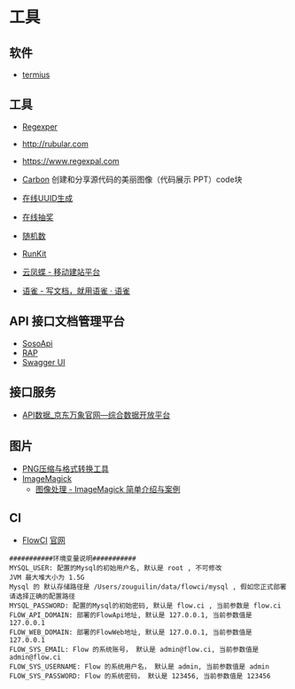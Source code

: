 # 工具

## 软件

- [termius](https://www.termius.com/)

## 工具

- [Regexper](https://regexper.com)
- http://rubular.com
- https://www.regexpal.com

- [Carbon](https://carbon.now.sh) 创建和分享源代码的美丽图像（代码展示 PPT）code块

- [在线UUID生成](https://www.uuidgenerator.net/)
- [在线抽奖](https://fouber.github.io/lottery/)

- [随机数](https://www.random.org/)

- [RunKit](https://runkit.com)

- [云凤蝶 - 移动建站平台](https://www.yunfengdie.com/)
- [语雀 - 写文档，就用语雀 · 语雀](https://www.yuque.com/)

## API 接口文档管理平台

- [SosoApi](http://www.sosoapi.com/)
- [RAP](http://rapapi.org)
- [Swagger UI](https://github.com/swagger-api/swagger-ui)

## 接口服务

- [API数据_京东万象官网—综合数据开放平台](https://wx.jdcloud.com/)


## 图片

- [PNG压缩与格式转换工具](https://github.com/iSparta/iSparta)
- [ImageMagick](https://www.imagemagick.org)
  - [图像处理 - ImageMagick 简单介绍与案例](https://aotu.io/notes/2018/06/06/ImageMagick_intro/)

## CI

- [FlowCI](https://github.com/FlowCI) [官网](https://flow.ci)

```
###########环境变量说明###########
MYSQL_USER: 配置的Mysql的初始用户名, 默认是 root , 不可修改
JVM 最大堆大小为 1.5G
Mysql 的 默认存储路径是 /Users/zouguilin/data/flowci/mysql , 假如您正式部署请选择正确的配置路径
MYSQL_PASSWORD: 配置的Mysql的初始密码, 默认是 flow.ci , 当前参数是 flow.ci
FLOW_API_DOMAIN: 部署的FlowApi地址, 默认是 127.0.0.1, 当前参数值是 127.0.0.1
FLOW_WEB_DOMAIN: 部署的FlowWeb地址, 默认是 127.0.0.1, 当前参数值是 127.0.0.1
FLOW_SYS_EMAIL: Flow 的系统账号， 默认是 admin@flow.ci, 当前参数值是 admin@flow.ci
FLOW_SYS_USERNAME: Flow 的系统用户名， 默认是 admin, 当前参数值是 admin
FLOW_SYS_PASSWORD: Flow 的系统密码， 默认是 123456, 当前参数值是 123456
```
